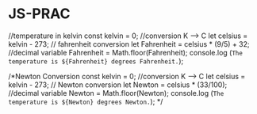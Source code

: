 # JS-PRAC
//temperature in kelvin
const kelvin = 0;
//conversion K --> C
let celsius = kelvin - 273; 
// fahrenheit conversion
let Fahrenheit = celsius * (9/5) + 32;
//decimal variable
Fahrenheit = Math.floor(Fahrenheit);
console.log (`The temperature is ${Fahrenheit} degrees Fahrenheit.`);


/*Newton Conversion 
const kelvin = 0;
//conversion K --> C
let celsius = kelvin - 273; 
// Newton conversion
let Newton = celsius * (33/100);
//decimal variable
Newton = Math.floor(Newton);
console.log (`The temperature is ${Newton} degrees Newton.`);
*/ 

